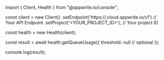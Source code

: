 import { Client, Health } from "@appwrite.io/console";

const client = new Client()
    .setEndpoint('https://<REGION>.cloud.appwrite.io/v1') // Your API Endpoint
    .setProject('<YOUR_PROJECT_ID>'); // Your project ID

const health = new Health(client);

const result = await health.getQueueUsage({
    threshold: null // optional
});

console.log(result);
